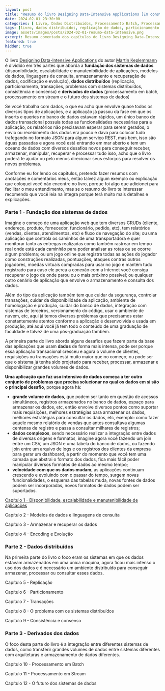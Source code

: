 ```yaml
---
layout: post
title: "Resumo do livro Designing Data-Intensive Applications [Em construção]"
date: 2024-02-01 23:30:00
categories: [ Livro, Dados Distribuídos, Processamento Batch, Processamento Stream ]
tags: [livro, dados distribuídos, replicação de dados, particionamento de dados, processamento batch, processamento stream]
image: assets/images/posts/2024-02-01-resumo-data-intensive.png
excerpt: Resumo comentado dos capítulos do livro Designing Data-Intensive Applications do Martin Keplemmann.
featured: true
hidden: true
---
```



O livro [Designing Data-Intensive Applications](https://dataintensive.net) do autor [Martin Keplemmann](https://twitter.com/martinkl) é dividido em três partes que aborda a **fundação dos sistemas de dados** (disponibilidade, escalabilidade e manutenibilidade de aplicações, modelos de dados, linguagens de consulta, armazenamento e recuperação de dados, codificação e evolução), **dados distribuídos** (replicação, particionamento, transações, problemas com sistemas distribuídos, consistência e consenso) e **derivados de dados** (processamento em batch, processamento em stream e o futuro dos sistemas de dados)

Se você trabalha com dados, o que eu acho que envolve quase todos os diversos tipos de aplicações, e a aplicação já passou da fase em que os inserts e queries no banco de dados estavam rápidos, um único banco de dados transacional possuía todas as funcionalidades necessárias para a aplicação, os relatórios não precisavam esperar para serem gerados, o envio ou recebimento dos dados era pouco e dava para colocar tudo trafegando no formato JSON para algum serviço REST, mas bem, isso são águas passadas e agora você está entrando em mar aberto e tem um oceano de dados com diversos desafios novos para conseguir receber, armazenar, manipular, recuperar e processar tudo isso, acho que o livro poderá te ajudar ou pelo menos direcionar seus esforços para resolver os novos problemas.

Conforme eu for lendo os capítulos, pretendo fazer resumos com anotações e comentários meus, então talvez algum exemplo ou explicação que coloquei você não encontre no livro, porque foi algo que adicionei para facilitar o meu entendimento, mas se o resumo do livro te interessar recomendo que você leia na íntegra porque terá muito mais detalhes e explicações.


### Parte 1 - Fundação dos sistemas de dados

Imagine o começo de uma aplicação web que tem diversos CRUDs (cliente, endereço, produto, fornecedor, funcionário, pedido, etc), tem relatórios (vendas, clientes, atendimentos, etc) e fluxo de navegação do site; ou uma aplicação que controla os caminhos de uma transportadora e quer monitorar tanto as entregas realizadas como também rastrear em tempo real onde está cada caminhão para poder analisar as rotas ou se ocorre algum problema; ou um jogo online que registra todas as ações do jogador como construções realizadas, pontuações, ataques contras outros jogadores, moedas virtuais compradas para usar no jogo e mantém tudo registrado para caso ele perca a conexão com a Internet você consiga recuperar o jogo de onde parou ou o mais próximo possível; ou qualquer outro cenário de aplicação que envolve o armazenamento e consulta dos dados.

Além do tipo da aplicação também tem que cuidar da segurança, controlar transações, cuidar da disponibilidade da aplicação, ambiente de homologação e produção, cuidar do banco de dados, integração com sistemas de terceiros, versionamento do código, usar o ambiente de nuvem, etc, aqui já temos diversos problemas que precisamos estar constantemente atentos conforme a aplicação é desenvolvida e usada em produção, até aqui você já tem todo o conteúdo de uma graduação de faculdade e talvez de uma pós-graduação também.

A primeira parte do livro aborda alguns desafios que fazem parte da base das aplicações que usam **dados** de forma mais intensa, pode ser porque essa aplicação transacional cresceu e agora o volume de clientes, requisições ou transações está muito maior que no começo; ou pode ser que o sistema já tenha sido projetado para receber, processar, armazenar e disponibilizar grandes volumes de dados.

**Uma aplicação que faz uso intensivo de dados começa a ter outro conjunto de problemas que precisa solucionar no qual os dados em si são o principal desafio**, porque agora há:
- **grande volume de dados**, que podem ser tanto em questão de acessos simultâneos, registros armazenados no banco de dados, espaço para armazenar os dados, etc, então envolve diversos pontos como suportar mais requisições, melhores estratégias para armazenar os dados, melhores estratégias para consultar os dados, etc, exemplo: como fazer aquele mesmo relatório de vendas que antes consultava algumas centenas de registro e passa a consultar milhares de registros;
- **dados complexos**, sendo necessário realizar a integração entre dados de diversas origens e formatos, imagine agora você fazendo um join entre um CSV, um JSON e uma tabela do banco de dados, ou fazendo join entre um arquivo de logs e os registros dos clientes da empresa para gerar um dashboard, a partir do momento que você tem uma camada que abstrai o formato dos dados, fica mais fácil poder manipular diversos formatos de dados ao mesmo tempo;
- **velocidade com que os dados mudam**, as aplicações continuam crescendo e evoluindo com o passar do tempo, surgem novas funcionalidades, o esquema das tabelas muda, novas fontes de dados podem ser incorporadas, novos formatos de dados podem ser suportados.


[Capítulo 1 - Disponibilidade, escalabilidade e manutenibilidade de aplicações](https://www.sakurai.dev.br/resumo-data-intensive-cap-01)

Capítulo 2 - Modelos de dados e linguagens de consulta

Capítulo 3 - Armazenar e recuperar os dados

Capítulo 4 - Encoding e Evolução


### Parte 2 - Dados distribuídos

Na primeira parte do livro o foco eram os sistemas em que os dados estavam armazenados em uma única máquina, agora ficou mais intenso o uso dos dados e é necessário um ambiente distribuído para conseguir armazenar, processar ou consultar esses dados.

Capítulo 5 - Replicação

Capítulo 6 - Particionamento

Capítulo 7 - Transações

Capítulo 8 - O problema com os sistemas distribuídos

Capítulo 9 - Consistência e consenso


### Parte 3 - Derivados dos dados

O foco desta parte do livro é a integração entre diferentes sistemas de dados, como transferir grandes volumes de dados entre sistemas diferentes com arquiteturas e armazenamento de dados diferentes.

Capítulo 10 - Processamento em Batch

Capítulo 11 - Processamento em Stream

Capítulo 12 - O futuro dos sistemas de dados
